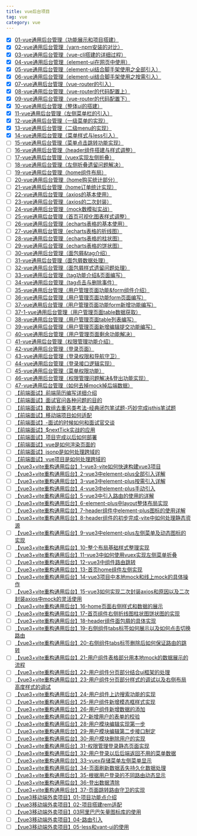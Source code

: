 ```yaml
---
title: vue后台项目
tag: vue
category: vue
---
```


- [x] [01-vue通用后台管理（功能展示和项目搭建）](https://www.bilibili.com/video/BV1QU4y1E7qo?p=1)
- [x] [02-vue通用后台管理（yarn-npm安装的对比）](https://www.bilibili.com/video/BV1QU4y1E7qo?p=2)
- [x] [03-vue通用后台管理（vue-cli搭建的详细过程）](https://www.bilibili.com/video/BV1QU4y1E7qo?p=3)
- [x] [04-vue通用后台管理（element-ui在网页中使用）](https://www.bilibili.com/video/BV1QU4y1E7qo?p=4)
- [x] [05-vue通用后台管理（element-ui结合脚手架使用之全部引入）](https://www.bilibili.com/video/BV1QU4y1E7qo?p=5)
- [x] [06-vue通用后台管理（element-ui结合脚手架使用之按需引入）](https://www.bilibili.com/video/BV1QU4y1E7qo?p=6)
- [x] [07-vue通用后台管理（vue-router的引入）](https://www.bilibili.com/video/BV1QU4y1E7qo?p=7)
- [x] [08-vue通用后台管理（vue-router的代码配置上）](https://www.bilibili.com/video/BV1QU4y1E7qo?p=8)
- [x] [09-vue通用后台管理（vue-router的代码配置下）](https://www.bilibili.com/video/BV1QU4y1E7qo?p=9)
- [x] [10-vue通用后台管理（整体ui的搭建）](https://www.bilibili.com/video/BV1QU4y1E7qo?p=10)
- [x] [11-vue通用后台管理（左侧菜单栏的引入）](https://www.bilibili.com/video/BV1QU4y1E7qo?p=11)
- [x] [12-vue通用后台管理（一级菜单的实现）](https://www.bilibili.com/video/BV1QU4y1E7qo?p=12)
- [x] [13-vue通用后台管理（二级menu的实现）](https://www.bilibili.com/video/BV1QU4y1E7qo?p=13)
- [x] [14-vue通用后台管理（菜单样式与less引入）](https://www.bilibili.com/video/BV1QU4y1E7qo?p=14)
- [ ] [15-vue通用后台管理（菜单点击跳转功能实现）](https://www.bilibili.com/video/BV1QU4y1E7qo?p=15)
- [ ] [16-vue通用后台管理（header组件搭建与样式调整）](https://www.bilibili.com/video/BV1QU4y1E7qo?p=16)
- [ ] [17-vue通用后台管理（vuex实现左侧折叠）](https://www.bilibili.com/video/BV1QU4y1E7qo?p=17)
- [ ] [18-vue通用后台管理（左侧折叠遗留问题解决）](https://www.bilibili.com/video/BV1QU4y1E7qo?p=18)
- [ ] [19-vue通用后台管理（home组件布局）](https://www.bilibili.com/video/BV1QU4y1E7qo?p=19)
- [ ] [20-vue通用后台管理（home购买统计部分）](https://www.bilibili.com/video/BV1QU4y1E7qo?p=20)
- [ ] [21-vue通用后台管理（home订单统计实现）](https://www.bilibili.com/video/BV1QU4y1E7qo?p=21)
- [ ] [22-vue通用后台管理（axios的基本使用）](https://www.bilibili.com/video/BV1QU4y1E7qo?p=22)
- [ ] [23-vue通用后台管理（axios的二次封装）](https://www.bilibili.com/video/BV1QU4y1E7qo?p=23)
- [ ] [24-vue通用后台管理（mock数模拟实战）](https://www.bilibili.com/video/BV1QU4y1E7qo?p=24)
- [ ] [25-vue通用后台管理（首页可视化图表样式调整）](https://www.bilibili.com/video/BV1QU4y1E7qo?p=25)
- [ ] [26-vue通用后台管理（echarts表格的基本使用）](https://www.bilibili.com/video/BV1QU4y1E7qo?p=26)
- [ ] [27-vue通用后台管理（echarts表格的折线图）](https://www.bilibili.com/video/BV1QU4y1E7qo?p=27)
- [ ] [28-vue通用后台管理（echarts表格的柱状图）](https://www.bilibili.com/video/BV1QU4y1E7qo?p=28)
- [ ] [29-vue通用后台管理（echarts表格的饼状图）](https://www.bilibili.com/video/BV1QU4y1E7qo?p=29)
- [ ] [30-vue通用后台管理（面包屑&tag介绍）](https://www.bilibili.com/video/BV1QU4y1E7qo?p=30)
- [ ] [31-vue通用后台管理（面包屑数据处理）](https://www.bilibili.com/video/BV1QU4y1E7qo?p=31)
- [ ] [32-vue通用后台管理（面包屑样式遗留问题处理）](https://www.bilibili.com/video/BV1QU4y1E7qo?p=32)
- [ ] [33-vue通用后台管理（tag功能介绍&页面编写）](https://www.bilibili.com/video/BV1QU4y1E7qo?p=33)
- [ ] [34-vue通用后台管理（tag点击与删除事件）](https://www.bilibili.com/video/BV1QU4y1E7qo?p=34)
- [ ] [35-vue通用后台管理（用户管理页面功能&form组件介绍）](https://www.bilibili.com/video/BV1QU4y1E7qo?p=35)
- [ ] [36-vue通用后台管理（用户管理页面功能form页面编写）](https://www.bilibili.com/video/BV1QU4y1E7qo?p=36)
- [ ] [37-vue通用后台管理（用户管理页面功能form新增功能编写）](https://www.bilibili.com/video/BV1QU4y1E7qo?p=37)
- [ ] [37-1-vue通用后台管理（用户管理页面table数据获取）](https://www.bilibili.com/video/BV1QU4y1E7qo?p=38)
- [ ] [38-vue通用后台管理（用户管理页面table列表编写）](https://www.bilibili.com/video/BV1QU4y1E7qo?p=39)
- [ ] [39-vue通用后台管理（用户管理页面新增编辑提交功能编写）](https://www.bilibili.com/video/BV1QU4y1E7qo?p=40)
- [ ] [40-vue通用后台管理（用户管理页面剩余功能解决）](https://www.bilibili.com/video/BV1QU4y1E7qo?p=41)
- [ ] [41-vue通用后台管理（权限管理功能介绍）](https://www.bilibili.com/video/BV1QU4y1E7qo?p=42)
- [ ] [42-vue通用后台管理（登录页面）](https://www.bilibili.com/video/BV1QU4y1E7qo?p=43)
- [ ] [43-vue通用后台管理（登录权限和导航守卫）](https://www.bilibili.com/video/BV1QU4y1E7qo?p=44)
- [ ] [44-vue通用后台管理（登录接口逻辑实现）](https://www.bilibili.com/video/BV1QU4y1E7qo?p=45)
- [ ] [45-vue通用后台管理（菜单权限功能）](https://www.bilibili.com/video/BV1QU4y1E7qo?p=46)
- [ ] [46-vue通用后台管理（权限管理问题解决&登出功能实现）](https://www.bilibili.com/video/BV1QU4y1E7qo?p=47)
- [ ] [47-vue通用后台管理（如何去掉mock掉后端数据）](https://www.bilibili.com/video/BV1QU4y1E7qo?p=48)
- [ ] [【前端面试】前端简历编写详细介绍](https://www.bilibili.com/video/BV1QU4y1E7qo?p=49)
- [ ] [【前端面试】面试官问各种问题的目的](https://www.bilibili.com/video/BV1QU4y1E7qo?p=50)
- [ ] [【前端面试】数组去重另类考法-经典闭包笔试题-巧妙完成jsthis笔试题](https://www.bilibili.com/video/BV1QU4y1E7qo?p=51)
- [ ] [【前端面试】移动端项目如何适配](https://www.bilibili.com/video/BV1QU4y1E7qo?p=52)
- [ ] [【前端面试】-面试的时候如何和面试官交谈](https://www.bilibili.com/video/BV1QU4y1E7qo?p=53)
- [ ] [【前端面试】$nextTick实战的应用](https://www.bilibili.com/video/BV1QU4y1E7qo?p=54)
- [ ] [【前端面试】项目完成以后如何部署](https://www.bilibili.com/video/BV1QU4y1E7qo?p=55)
- [ ] [【前端面试】vue是如何渲染页面的](https://www.bilibili.com/video/BV1QU4y1E7qo?p=56)
- [ ] [【前端面试】jsonp是如何处理跨域的](https://www.bilibili.com/video/BV1QU4y1E7qo?p=57)
- [ ] [【前端面试】vue项目是如何处理跨域的](https://www.bilibili.com/video/BV1QU4y1E7qo?p=58)
- [ ] [【vue3+vite重构通用后台】1-vue3-vite如何快速构建vue3项目](https://www.bilibili.com/video/BV1QU4y1E7qo?p=59)
- [ ] [【vue3+vite重构通用后台】2-vue3中element-plus全部引入详解](https://www.bilibili.com/video/BV1QU4y1E7qo?p=60)
- [ ] [【vue3+vite重构通用后台】3-vue3中element-plus按需引入详解](https://www.bilibili.com/video/BV1QU4y1E7qo?p=61)
- [ ] [【vue3+vite重构通用后台】4-vue3中element-plus手动引入](https://www.bilibili.com/video/BV1QU4y1E7qo?p=62)
- [ ] [【vue3+vite重构通用后台】5-vue3中引入路由的使用的详解](https://www.bilibili.com/video/BV1QU4y1E7qo?p=63)
- [ ] [【vue3+vite重构通用后台】6-element-plus中layout整体布局实现](https://www.bilibili.com/video/BV1QU4y1E7qo?p=64)
- [ ] [【vue3+vite重构通用后台】7-header组件中element-plus图标的使用详解](https://www.bilibili.com/video/BV1QU4y1E7qo?p=65)
- [ ] [【vue3+vite重构通用后台】8-header组件的初步完成-vite中如何处理静态资源](https://www.bilibili.com/video/BV1QU4y1E7qo?p=66)
- [ ] [【vue3+vite重构通用后台】9-vue3中element-plus左侧菜单及动态图标的实现](https://www.bilibili.com/video/BV1QU4y1E7qo?p=67)
- [ ] [【vue3+vite重构通用后台】10-整个布局基础样式整理实现](https://www.bilibili.com/video/BV1QU4y1E7qo?p=68)
- [ ] [【vue3+vite重构通用后台】11-vue3中如何使用vuex实现左侧菜单折叠](https://www.bilibili.com/video/BV1QU4y1E7qo?p=69)
- [ ] [【vue3+vite重构通用后台】12-vue3中组件路由跳转](https://www.bilibili.com/video/BV1QU4y1E7qo?p=70)
- [ ] [【vue3+vite重构通用后台】13-首页home组件左侧实现](https://www.bilibili.com/video/BV1QU4y1E7qo?p=71)
- [ ] [【vue3+vite重构通用后台】14-vue3项目中本地mock和线上mock的具体操作](https://www.bilibili.com/video/BV1QU4y1E7qo?p=72)
- [ ] [【vue3+vite重构通用后台】15-vue3如何实现二次封装axios和原因以及二次封装axios中mock的灵活使用](https://www.bilibili.com/video/BV1QU4y1E7qo?p=73)
- [ ] [【vue3+vite重构通用后台】16-home页面右侧样式和数据的展示](https://www.bilibili.com/video/BV1QU4y1E7qo?p=74)
- [ ] [【vue3+vite重构通用后台】17-首页组件右侧折线图柱状图饼状图的实现](https://www.bilibili.com/video/BV1QU4y1E7qo?p=75)
- [ ] [【vue3+vite重构通用后台】18-header组件面包屑的具体实现](https://www.bilibili.com/video/BV1QU4y1E7qo?p=76)
- [ ] [【vue3+vite重构通用后台】19-右侧组件tabs标签如何展示以及如何点击切换路由](https://www.bilibili.com/video/BV1QU4y1E7qo?p=77)
- [ ] [【vue3+vite重构通用后台】20-右侧组件tabs标签删除后如何保证路由的跳转](https://www.bilibili.com/video/BV1QU4y1E7qo?p=78)
- [ ] [【vue3+vite重构通用后台】21-用户组件表格部分用本地mock的数据展示的流程](https://www.bilibili.com/video/BV1QU4y1E7qo?p=79)
- [ ] [【vue3+vite重构通用后台】22-用户组件分页部分结合ui框架的处理](https://www.bilibili.com/video/BV1QU4y1E7qo?p=80)
- [ ] [【vue3+vite重构通用后台】23-用户组件分页部分样式的调试以及右侧布局高度样式的调试](https://www.bilibili.com/video/BV1QU4y1E7qo?p=81)
- [ ] [【vue3+vite重构通用后台】24-用户组件上边搜索功能的实现](https://www.bilibili.com/video/BV1QU4y1E7qo?p=82)
- [ ] [【vue3+vite重构通用后台】25-用户组件新增模态框样式实现](https://www.bilibili.com/video/BV1QU4y1E7qo?p=83)
- [ ] [【vue3+vite重构通用后台】26-用户组件新增数据的添加](https://www.bilibili.com/video/BV1QU4y1E7qo?p=84)
- [ ] [【vue3+vite重构通用后台】27-新增用户的表单的校验](https://www.bilibili.com/video/BV1QU4y1E7qo?p=85)
- [ ] [【vue3+vite重构通用后台】28-用户模块编辑实现第一步](https://www.bilibili.com/video/BV1QU4y1E7qo?p=86)
- [ ] [【vue3+vite重构通用后台】29-用户模块编辑第二步接口制定](https://www.bilibili.com/video/BV1QU4y1E7qo?p=87)
- [ ] [【vue3+vite重构通用后台】30-用户模块删除用户的实现](https://www.bilibili.com/video/BV1QU4y1E7qo?p=88)
- [ ] [【vue3+vite重构通用后台】31-权限管理登录静态页面实现](https://www.bilibili.com/video/BV1QU4y1E7qo?p=89)
- [ ] [【vue3+vite重构通用后台】32-用户登录以后后端返回不用的菜单数据](https://www.bilibili.com/video/BV1QU4y1E7qo?p=90)
- [ ] [【vue3+vite重构通用后台】33-vuex存储菜单左侧菜单显示](https://www.bilibili.com/video/BV1QU4y1E7qo?p=91)
- [ ] [【vue3+vite重构通用后台】34-页面刷新数据丢失持久化数据处理](https://www.bilibili.com/video/BV1QU4y1E7qo?p=92)
- [ ] [【vue3+vite重构通用后台】35-根据用户登录的不同路由动态显示](https://www.bilibili.com/video/BV1QU4y1E7qo?p=93)
- [ ] [【vue3+vite重构通用后台】36-登出数据清除](https://www.bilibili.com/video/BV1QU4y1E7qo?p=94)
- [ ] [【vue3+vite重构通用后台】37-页面跳转路由守卫的实现](https://www.bilibili.com/video/BV1QU4y1E7qo?p=95)
- [ ] [【vue3移动端外卖项目】01-项目功能点介绍](https://www.bilibili.com/video/BV1QU4y1E7qo?p=96)
- [ ] [【vue3移动端外卖项目】02-项目搭建rem适配](https://www.bilibili.com/video/BV1QU4y1E7qo?p=97)
- [ ] [【vue3移动端外卖项目】03阿里巴巴矢量图标库的使用](https://www.bilibili.com/video/BV1QU4y1E7qo?p=98)
- [ ] [【vue3移动端外卖项目】04-路由引入](https://www.bilibili.com/video/BV1QU4y1E7qo?p=99)
- [ ] [【vue3移动端外卖项目】05-less和vant-ui的使用](https://www.bilibili.com/video/BV1QU4y1E7qo?p=100)